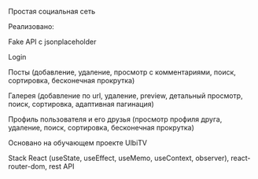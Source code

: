 Простая социальная сеть

Реализовано:

Fake API с jsonplaceholder

Login

Посты (добавление, удаление, просмотр с комментариями, поиск, сортировка, бесконечная прокрутка)

Галерея (добавление по url, удаление, preview, детальный просмотр, поиск, сортировка, адаптивная пагинация)

Профиль пользователя и его друзья (просмотр профиля друга, удаление, поиск, сортировка, бесконечная прокрутка)

Основано на обучающем проекте UlbiTV

Stack React (useState, useEffect, useMemo, useContext, observer), react-router-dom, rest API
